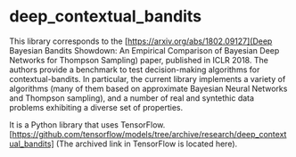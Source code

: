 # deep_contextual_bandits
This library corresponds to the [https://arxiv.org/abs/1802.09127](Deep Bayesian Bandits Showdown: An Empirical Comparison of Bayesian Deep Networks for Thompson Sampling) paper, published in ICLR 2018. The authors provide a benchmark to test decision-making algorithms for contextual-bandits. In particular, the current library implements a variety of algorithms (many of them based on approximate Bayesian Neural Networks and Thompson sampling), and a number of real and syntethic data problems exhibiting a diverse set of properties.

It is a Python library that uses TensorFlow. [https://github.com/tensorflow/models/tree/archive/research/deep_contextual_bandits] (The archived link in TensorFlow is located here).
